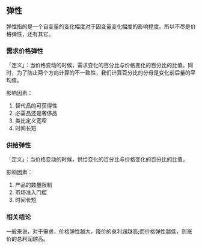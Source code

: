 ## 弹性

弹性指的是一个自变量的变化幅度对于因变量变化幅度的影响程度。所以不尽是价格弹性，还有其它。

### 需求价格弹性

「定义」：当价格变动的时候，需求变化的百分比与价格变化的百分比的比值。同时，为了防止两个方向计算的不一致性，我们计算百分比的分母是变化前后量的平均值。

影响因素：
1. 替代品的可获得性
2. 必需品还是奢侈品
3. 类比定义宽窄
4. 时间长短

### 供给弹性

「定义」：当价格变动的时候，供给变化的百分比与价格变化的百分比的比值。  

影响因素：
1. 产品的数量限制
2. 市场准入门槛
3. 时间长短

### 相关结论

一般来说，对于需求，价格弹性越大，降价的总利润越高;而价格弹性越低，则涨价的总利润越高。

